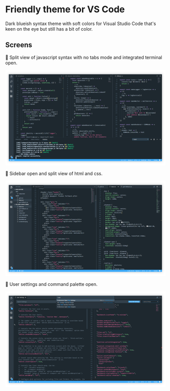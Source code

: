 # Friendly theme for VS Code

Dark blueish syntax theme with soft colors for Visual Studio Code that's keen on the eye but still has a bit of color.

## Screens

🌭 Split view of javascript syntax with no tabs mode and integrated terminal open.

![](https://raw.githubusercontent.com/primalivet/theme-friendly-vscode/master/screenshots/split-no-tabs-terminal-javascript.png)

🍔 Sidebar open and split view of html and css.

![](https://raw.githubusercontent.com/primalivet/theme-friendly-vscode/master/screenshots/sidebar-tabs-html-css.png)

🍕 User settings and command palette open.

![](https://raw.githubusercontent.com/primalivet/theme-friendly-vscode/master/screenshots/user-settings-command-palett.png)
